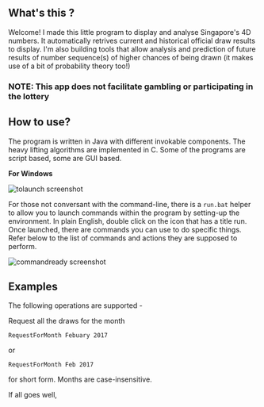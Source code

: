 ## What's this ?

Welcome! I made this little program to display and analyse Singapore's 4D numbers. It automatically retrives current and historical official draw results to display. I'm also building tools that allow analysis and prediction of future results of number sequence(s) of higher chances of being drawn (it makes use of a bit of probability theory too!)

### NOTE: This app does not facilitate gambling or participating in the lottery

## How to use?

The program is written in Java with different invokable components. The heavy lifting algorithms are implemented in C. Some of the programs are script based, some are GUI based.

**__For Windows__**

![tolaunch screenshot](https://i.imgur.com/rEiojQi.png)


For those not conversant with the command-line, there is a `run.bat` helper to allow you to launch commands within the program by setting-up the environment. In plain English, double click on the icon that has a title run. Once launched, there are commands you can use to do specific things. Refer below to the list of commands and actions they are supposed to perform.

![commandready screenshot](https://i.imgur.com/2uMPbjY.png)

## Examples

The following operations are supported - 

Request all the draws for the month

```RequestForMonth Febuary 2017```

or

```RequestForMonth Feb 2017```

for short form. Months are case-insensitive. 

If all goes well, 